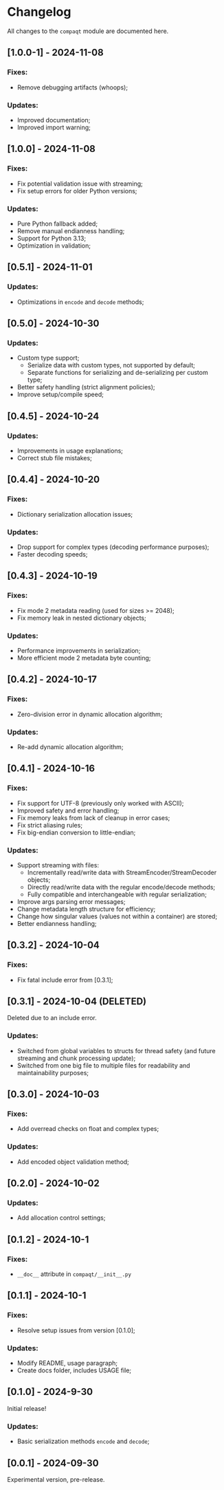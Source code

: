 # Changelog

All changes to the `compaqt` module are documented here.


## [1.0.0-1] - 2024-11-08

### Fixes:
- Remove debugging artifacts (whoops);

### Updates:
- Improved documentation;
- Improved import warning;


## [1.0.0] - 2024-11-08

### Fixes:
- Fix potential validation issue with streaming;
- Fix setup errors for older Python versions;

### Updates:
- Pure Python fallback added;
- Remove manual endianness handling;
- Support for Python 3.13;
- Optimization in validation;


## [0.5.1] - 2024-11-01

### Updates:
- Optimizations in `encode` and `decode` methods;


## [0.5.0] - 2024-10-30

### Updates:
- Custom type support;
    * Serialize data with custom types, not supported by default;
    * Separate functions for serializing and de-serializing per custom type;
- Better safety handling (strict alignment policies);
- Improve setup/compile speed;


## [0.4.5] - 2024-10-24

### Updates:
- Improvements in usage explanations;
- Correct stub file mistakes;


## [0.4.4] - 2024-10-20

### Fixes:
- Dictionary serialization allocation issues;

### Updates:
- Drop support for complex types (decoding performance purposes);
- Faster decoding speeds;


## [0.4.3] - 2024-10-19

### Fixes:
- Fix mode 2 metadata reading (used for sizes >= 2048);
- Fix memory leak in nested dictionary objects;

### Updates:
- Performance improvements in serialization;
- More efficient mode 2 metadata byte counting;


## [0.4.2] - 2024-10-17

### Fixes:
- Zero-division error in dynamic allocation algorithm;

### Updates:
- Re-add dynamic allocation algorithm;


## [0.4.1] - 2024-10-16

### Fixes:
- Fix support for UTF-8 (previously only worked with ASCII);
- Improved safety and error handling;
- Fix memory leaks from lack of cleanup in error cases;
- Fix strict aliasing rules;
- Fix big-endian conversion to little-endian;

### Updates:
- Support streaming with files:
    * Incrementally read/write data with StreamEncoder/StreamDecoder objects;
    * Directly read/write data with the regular encode/decode methods;
    * Fully compatible and interchangeable with regular serialization;
- Improve args parsing error messages;
- Change metadata length structure for efficiency;
- Change how singular values (values not within a container) are stored;
- Better endianness handling;


## [0.3.2] - 2024-10-04

### Fixes:
- Fix fatal include error from [0.3.1];


## [0.3.1] - 2024-10-04 (DELETED)

Deleted due to an include error.

### Updates:
- Switched from global variables to structs for thread safety (and future streaming and chunk processing update);
- Switched from one big file to multiple files for readability and maintainability purposes;


## [0.3.0] - 2024-10-03

### Fixes:
- Add overread checks on float and complex types;

### Updates:
- Add encoded object validation method;


## [0.2.0] - 2024-10-02

### Updates:
- Add allocation control settings;


## [0.1.2] - 2024-10-1

### Fixes:
- `__doc__` attribute in `compaqt/__init__.py`


## [0.1.1] - 2024-10-1

### Fixes:
- Resolve setup issues from version [0.1.0];

### Updates:
- Modify README, usage paragraph;
- Create docs folder, includes USAGE file;


## [0.1.0] - 2024-9-30

Initial release!

### Updates:
- Basic serialization methods `encode` and `decode`;


## [0.0.1] - 2024-09-30

Experimental version, pre-release.

